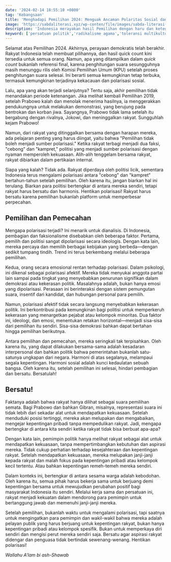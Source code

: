 ```yaml
---
date: '2024-02-14 18:55:10 +0800'
tag: 'Kebangsaan'
title: 'Menghadapi Pemilihan 2024: Menguak Ancaman Polaritas Sosial dan Panggilan Bersatu untuk Masa Depan Indonesia'
image: 'https://sabdaliterasi.xyz/wp-conten/file/images/sabda-literasi-menghadapi-pemilihan-2024-menguak-ancaman-polaritas-sosial-dan-panggilan-bersatu-untuk-masa-depan-indonesia.jpg'
description: 'Indonesia merayakan hasil Pemilihan dengan haru dan ketegangan. Ancaman polarisasi sosial mengintai, memerlukan panggilan bersatu untuk masa depan.'
keyword: ['persatuan politik','radikalisme agama','toleransi multikultural','konflik horizontal','identitas individu','interaksi antar-etnis','politik damai','multikulturalisme indonesia','perbedaan politik','politik','pemilihan 2024','polaritas sosial','ancaman polaritas','bersatu','harmoni','demokrasi','quick count','kesatuan','pelajaran pemilihan 2019','partisipasi masyarakat']
---
```

<p>Selamat atas Pemilihan 2024. Akhirnya, perayaan demokratis telah berakhir. Rakyat Indonesia telah membuat pilihannya, dan hasil quick count kini tersedia untuk semua orang. Namun, apa yang ditampilkan dalam <em>quick count</em> bukanlah referensi final, karena penghitungan suara sesungguhnya masih menunggu rilis oleh Komisi Pemilihan Umum (KPU) setelah proses penghitungan suara selesai. Ini berarti semua kemungkinan tetap terbuka, termasuk kemungkinan terjadinya kekacauan dan polarisasi sosial.</p><p>Lalu, apa yang akan terjadi selanjutnya? Tentu saja, akhir pemilihan tidak menandakan periode ketenangan. Jika melihat kembali Pemilihan 2019, setelah Prabowo kalah dan menolak menerima hasilnya, ia menggerakkan pendukungnya untuk melakukan demonstrasi, yang berujung pada bentrokan dan korban jiwa. Sayangnya, Prabowo tidak lama setelah itu bergabung dengan rivalnya, Jokowi, dan meninggalkan rakyat. Sungguhlah kejam Prabowo!</p><p>Namun, dari rakyat yang ditinggalkan bersama dengan harapan mereka, ada pelajaran penting yang harus diingat, yaitu bahwa "Pemilihan tidak boleh menjadi sumber polarisasi." Ketika rakyat terbagi menjadi dua faksi, "cebong" dan "kampret," politisi yang menjadi sumber polarisasi dengan nyaman memperoleh kekuasaan. Alih-alih tenggelam bersama rakyat, rakyat dibiarkan dalam pertikaian internal.</p><p>Siapa yang kalah? Tidak ada. Rakyat diperdaya oleh politisi licik, sementara Indonesia terus mengalami polarisasi antara "cebong" dan "kampret" bertahun-tahun setelah pemilihan. Oleh karena itu, jangan biarkan hal ini terulang. Biarkan para politisi bertengkar di antara mereka sendiri, tetapi rakyat harus bersatu dan harmonis. Hentikan polarisasi! Rakyat harus bersatu karena pemilihan bukanlah platform untuk memperbesar perpecahan.</p><h2>Pemilihan dan Pemecahan</h2><p>Mengapa polarisasi terjadi? Ini menarik untuk dianalisis. Di Indonesia, pembagian dan faksionalisme disebabkan oleh beberapa faktor. Pertama, pemilih dan politisi sangat dipolarisasi secara ideologis. Dengan kata lain, mereka percaya dan memilih berbagai kebijakan yang berbeda—dengan sedikit tumpang tindih. Trend ini terus berkembang melalui beberapa pemilihan.</p><p>Kedua, orang secara emosional rentan terhadap polarisasi. Dalam psikologi, ini dikenal sebagai polarisasi afektif. Mereka tidak menyukai anggota partai lain sampai pada tingkat yang menyebabkan penurunan signifikan dalam demokrasi atau kekerasan politik. Masalahnya adalah, bukan hanya emosi yang dipolarisasi. Perasaan ini berinteraksi dengan sistem pemungutan suara, insentif dari kandidat, dan hubungan personal para pemilih.</p><p>Namun, polarisasi afektif tidak secara langsung menyebabkan kekerasan politik. Ini berkontribusi pada kemungkinan bagi politisi untuk memperkeruh kekerasan yang menargetkan pejabat atau kelompok minoritas. Dua faktor ini, ideologi, dan emosi, menentukan retakan horizontal—menjadi sisa-sisa dari pemilihan itu sendiri. Sisa-sisa demokrasi bahkan dapat bertahan hingga pemilihan berikutnya.</p><p>Antara pemilihan dan pemecahan, mereka seringkali tak terpisahkan. Oleh karena itu, yang dapat dilakukan bersama-sama adalah kesadaran interpersonal dan bahkan politik bahwa pemerintahan bukanlah satu-satunya ungkapan dari negara. Harmoni di atas segalanya, melampaui segala kepentingan. Harmoni sosial adalah kunci kedaulatan sebuah bangsa. Oleh karena itu, setelah pemilihan ini selesai, hindari pembagian dan bersatu. Bersatulah!</p><h2>Bersatu!</h2><p>Faktanya adalah bahwa rakyat hanya dilihat sebagai suara pemilihan semata. Bagi Prabowo dan bahkan Gibran, misalnya, representasi suara ini tidak lebih dari sekadar alat untuk mendapatkan kekuasaan. Setelah menduduki posisi tertinggi, mereka akan melupakan dan mengabaikan, mengejar kepentingan pribadi tanpa mempedulikan rakyat. Jadi, mengapa bertengkar di antara kita sendiri ketika rakyat tidak bisa berbuat apa-apa?</p><p>Dengan kata lain, pemimpin politik hanya melihat rakyat sebagai alat untuk mendapatkan kekuasaan, tanpa mempertimbangkan kebutuhan dan aspirasi mereka. Tidak cukup perhatian terhadap kesejahteraan dan kepentingan rakyat. Setelah mendapatkan kekuasaan, mereka melupakan janji-janji kepada rakyat dan malah fokus pada kepentingan pribadi atau kelompok kecil tertentu. Atau bahkan kepentingan remeh-temeh mereka sendiri.</p><p>Dalam konteks ini, bertengkar di antara sesama warga adalah kebodohan. Oleh karena itu, semua pihak harus bekerja sama untuk berjuang demi kepentingan bersama untuk mewujudkan perubahan positif bagi masyarakat Indonesia itu sendiri. Melalui kerja sama dan persatuan ini, rakyat menjadi kekuatan dalam mendorong para pemimpin untuk bertanggung jawab dan memenuhi janji-janji mereka.</p><p>Setelah pemilihan, bukanlah waktu untuk mengalami polarisasi, tapi saatnya untuk mengingatkan para pemimpin dan wakil-wakil bahwa mereka adalah pelayan publik yang harus berjuang untuk kepentingan rakyat, bukan hanya kepentingan pribadi atau kelompok spesifik. Bukan untuk memperkaya diri sendiri dan mengisi perut mereka sendiri saja. Bersatu agar aspirasi rakyat didengar dan penguasa tidak bertindak sewenang-wenang. Hentikan polarisasi!</p><p><em>Wallahu A'lam bi ash-Shawab</em></p>
